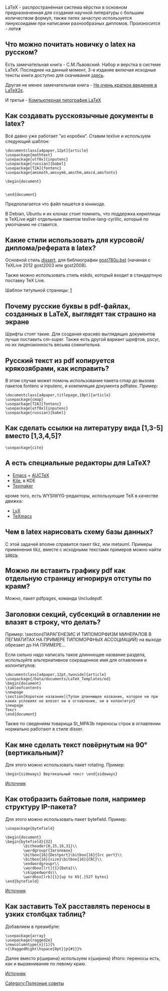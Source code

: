 LaTeX - распространённая система вёрстки в основном предназначенная для
создания научной литературы с большим количеством формул, также латех
зачастую используется линуксоидами при написании разнообразных
дипломов. Произносится - *лате**х***

## Что можно почитать новичку о latex на русском?

Есть замечательная книга - С.М.Львовский. Набор и верстка в системе
LaTeX. Последнее на данный момент, 3-е издание включая исходные тексты
книги доступно для скачивания
[здесь](http://www.mccme.ru/free-books/llang/newllang.pdf).

Другая не менее замечательная книга - [Не очень краткое введение в
LaTeX2ε](http://zelmanov.ptep-online.com/ctan/lshort_russian.pdf).

И третья - [Компьютерная типография
LaTeX](http://ctan.org/tex-archive/info/russian/Computer_Typesetting_Using_LaTeX)

## Как создавать русскоязычные документы в latex?

Всё давно уже работает "из коробки". Ставим texlive и используем
следующий шаблон:

    \documentclass[a4paper,12pt]{article}
    \usepackage{mathtext}
    \usepackage[utf8x]{inputenc}
    \usepackage[russian]{babel}
    \usepackage[T2A]{fontenc}
    \usepackage{amsmath,amssymb,amsthm,amscd,amsfonts}

    \begin{document}


    \end{document}

Предполагается что файл пишется в юникоде.

В Debian, Ubuntu и их клонах стоит помнить, что поддержка кириллицы в
TeXLive идёт отдельным пакетом texlive-lang-cyrillic, который по
умолчанию не ставится.

## Какие стили использовать для курсовой/диплома/реферата в latex?

Основной стиль [dissert](http://ppg.ice.ru/files/59553/dissert.tgz), для
библиографии
[gost780u.bst](http://www.inp.nsk.su/~baldin/Cyrillic-HOWTO-russian/ch08s02.html)
(начиная с TeXLive 2012 gost2003 или gost2008).

Также можно использовать стиль eskdx, который входит в стандартную
поставку TeX Live.

Шаблон титульной страницы:
[1](http://www.linux.org.ru/jump-message.jsp?msgid=1305696&cid=1305748)

## Почему русские буквы в pdf-файлах, созданных в LaTeX, выглядят так страшно на экране

Шрифты стоят такие. Для создания красиво выглядящих документов лучше
поставить cm-super. Также есть другой вариант шрифтов, pscyr, но их
лицензионность весьма сомнительна.

## Русский текст из pdf копируется крякозябрами, как исправить?

В этом случае может помочь использование пакета cmap до вызова пакетов
fontenc и inputenc, и компиляция документа pdflatex. Пример:

    \documentclass[a4paper,titlepage,10pt]{article}
    \usepackage{cmap}
    \usepackage[T2A]{fontenc}
    \usepackage[utf8x]{inputenc}
    \usepackage[russian]{babel}

## Как сделать ссылки на литературу вида \[1,3-5\] вместо \[1,3,4,5\]?

    \usepackage{cite}

## А есть специальные редакторы для LaTeX?

  - [Emacs](http://www.gnu.org/software/emacs/) +
    [AUCTeX](http://www.gnu.org/software/auctex/)
  - [Kile](http://kile.sourceforge.net/), в KDE
  - [Texmaker](http://www.xm1math.net/texmaker/)

кроме того, есть WYSIWYG-редакторы, использующие TeX в качестве движка:

  - [LyX](http://www.lyx.org/)
  - [TeXmacs](http://www.texmacs.org/)

## Чем в latex нарисовать схему базы данных?

С этой задачей вполне справится пакет tikz, или metauml. Примеры
применения tikz, вместе с исходными текстами примеров можно
найти [здесь](http://www.texample.net/tikz/examples/).

## Можно ли вставить графику pdf как отдельную страницу игнорируя отступы по краям?

Можно, пакет pdfpages, команда \\includepdf.

## Заголовки секций, субсекций в оглавлении не влазят в строку, что делать?

Пример: \\section{ПАРАГЕНЕЗИС И ТИПОМОРФИЗМ МИНЕРАЛОВ В ПЕГМАТИТАХ НА
ПРИМЕРЕ ТИПОМОРФНЫХ АССОЦИАЦИЙ} на выходе обрезает до НА ПРИМЕРЕ...

Если сильно надо написать такое длиннющее название раздела, используйте
альтернативное сокращенное имя для оглавления и колонтитулов:

    \documentclass[a4paper,12pt,twoside]{article}
    \usepackage{/Data/documents/LaTeX_Templates/ed}
    \begin{document}
    \tableofcontents
    \newpage
    \section[Короткое название]{Тупое длиннющее название, которое ни при каких условиях не влезет ни в оглавление, ни в колонтитул}
    \newpage
    Текст
    \end{document}

Также по сведениям товарища St_MPA3b переносы строк в оглавлении
нормально работают в стиле disser.

## Как мне сделать текст повёрнутым на 90° (вертикальным)?

Для этого можно использовать пакет rotating. Пример:

    \begin{sideways} Вертикальный текст \end{sideways}

[Источник](http://www.linux.org.ru/forum/general/4578155)

## Как отобразить байтовые поля, например структуру IP-пакета?

Для этого можно использовать пакет bytefield. Пример:

    \usepackage{bytefield}

    \begin{document}
    \begin{bytefield}{32}
            \bitheader{0,15,16,31}\\
            \wordgroupr{Заголовок}
            \bitbox{16}{Destport}\bitbox{16}{Src port}\\
            \bitbox{16}{size}\bitbox{16}{CRC}\\
            \endwordgroupr\\
            \wordbox[lrt]{1}{Data}\\
            \skippedwords\\
            \wordbox[lrb]{1}{up to 65{.}527 bytes}
    \end{bytefield}

[Источник](http://www.linux.org.ru/forum/development/4751338)

## Как заставить TeX расставлять переносы в узких столбцах таблиц?

Добавляем в преамбуле:

    \usepackage{array}
    \usepackage{ragged2e}
    \newcolumntype{x}[1]{%
    >{\RaggedRight\hspace{0pt}}p{#1}}%

Далее вместо p{ширина} используем x{ширина} Итого: переносы есть, как и
выравнивание по левому краю.

[Источник](http://www.linux.org.ru/forum/general/9128352?cid=9134170)

[Category:Полезные советы](Category:Полезные_советы)